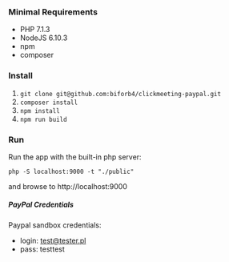 ### Minimal Requirements
* PHP 7.1.3
* NodeJS 6.10.3
* npm
* composer

### Install
1. `git clone git@github.com:biforb4/clickmeeting-paypal.git`
2. `composer install`
3. `npm install`
4. `npm run build`

### Run
Run the app with the built-in php server:

`php -S localhost:9000 -t "./public"`

and browse to http://localhost:9000

##### PayPal Credentials

Paypal sandbox credentials:
* login: test@tester.pl
* pass: testtest